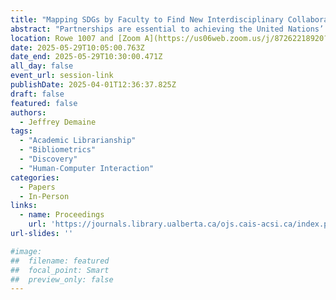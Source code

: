 ```yaml
---
title: "Mapping SDGs by Faculty to Find New Interdisciplinary Collaborations: a Type of Linked Literature Analysis"
abstract: "Partnerships are essential to achieving the United Nations’ Sustainable Development Goals. In academia, interdisciplinary research can help to address complex challenges related to the Goals. This paper offers a structured approach to identifying current and potential research collaborations across faculties at a Canadian university. Publications from the Dimensions database with an SDG categorization were matched against publications indexed by the university’s Research Information Management System. Potential interdisciplinary research collaborations are then identified by matching authors from different faculties who both have publications within the same research category. Intriguingly, this technique for linking potential collaborators via a shared research category is similar to the hypothesis-discovery model first proposed by Swanson in the 1980s for use in the biomedical field. The utility of this technique for inferring new relationships suggests that it is an archetypal pattern in information science which has applicability in other contexts. Indeed, interest in these techniques is growing as Large Language Models allow causal relationships to be extracted from a broader range of fields."
location: Rowe 1007 and [Zoom A](https://us06web.zoom.us/j/87262218920?pwd=5ioya8nZ6CaAVAsMQuMeC8MpMrUzjG.1)
date: 2025-05-29T10:05:00.763Z
date_end: 2025-05-29T10:30:00.471Z
all_day: false
event_url: session-link
publishDate: 2025-04-01T12:36:37.825Z
draft: false
featured: false
authors:
  - Jeffrey Demaine
tags:
  - "Academic Librarianship"
  - "Bibliometrics"
  - "Discovery"
  - "Human-Computer Interaction"
categories:
  - Papers
  - In-Person
links:
  - name: Proceedings
    url: 'https://journals.library.ualberta.ca/ojs.cais-acsi.ca/index.php/cais-asci/article/view/1885'
url-slides: ''

#image:
##  filename: featured
##  focal_point: Smart
##  preview_only: false
---
```

